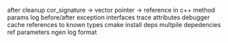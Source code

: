 after
cleanup
cor_signature -> vector
pointer -> reference in c++ method params
log before/after exception
interfaces
trace attributes
debugger
cache references to known types
cmake install deps
multpile depedencies
ref parameters
ngen
log format
